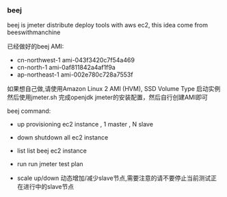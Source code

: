 ### beej
beej is jmeter distribute deploy tools with aws ec2, this idea come from beeswithmanchine 

已经做好的beej AMI:

* cn-northwest-1 ami-043f3420c7f54a469
* cn-north-1  ami-0af811842a4af1f9a
* ap-northeast-1  ami-002e780c728a7553f

如果想自己做,请使用Amazon Linux 2 AMI (HVM), SSD Volume Type 启动实例
然后使用jmeter.sh 完成openjdk jmeter的安装配置，然后自行创建AMI即可

beej command:

* up
  provisioning ec2 instance , 1 master , N slave

* down
  shutdown all ec2 instance 

* list
  list beej ec2 instance 

* run
  run jmeter test plan  

* scale up/down 
        动态增加/减少slave节点,需要注意的请不要停止当前测试正在进行中的slave节点
        